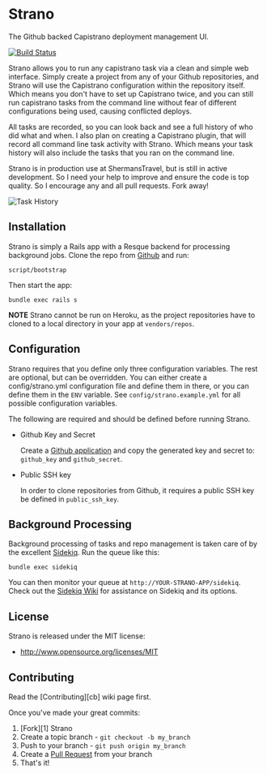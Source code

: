 Strano
======

The Github backed Capistrano deployment management UI.

[![Build Status](https://secure.travis-ci.org/unboxed/strano.png)](http://travis-ci.org/unboxed/strano)

Strano allows you to run any capistrano task via a clean and simple web interface.
Simply create a project from any of your Github repositories, and Strano will use
the Capistrano configuration within the repository itself. Which means you don't
have to set up Capistrano twice, and you can still run capistrano tasks from the
command line without fear of different configurations being used, causing
conflicted deploys.

All tasks are recorded, so you can look back and see a full history of who did
what and when. I also plan on creating a Capistrano plugin, that will record all
command line task activity with Strano. Which means your task history will also
include the tasks that you ran on the command line.

Strano is in production use at ShermansTravel, but is still in active development.
So I need your help to improve and ensure the code is top quality. So I encourage
any and all pull requests. Fork away!

![Task History](https://img.skitch.com/20120119-rk61yn6u4gt73s9kic829513py.jpg)

Installation
------------

Strano is simply a Rails app with a Resque backend for processing background jobs.
Clone the repo from [Github](https://github.com/joelmoss/strano) and run:

    script/bootstrap

Then start the app:

    bundle exec rails s

**NOTE** Strano cannot be run on Heroku, as the project repositories have to cloned
to a local directory in your app at `vendors/repos`.


Configuration
-------------

Strano requires that you define only three configuration variables. The rest are
optional, but can be overridden. You can either create a config/strano.yml
configuration file and define them in there, or you can define them in the `ENV`
variable. See `config/strano.example.yml` for all possible configuration variables.

The following are required and should be defined before running Strano.

- Github Key and Secret

  Create a [Github application](https://github.com/settings/applications) and copy
  the generated key and secret to: `github_key` and `github_secret`.

- Public SSH key

  In order to clone repositories from Github, it requires a public SSH key be
  defined in `public_ssh_key`.


Background Processing
---------------------

Background processing of tasks and repo management is taken care of by the excellent [Sidekiq](https://github.com/mperham/sidekiq). Run
the queue like this:

    bundle exec sidekiq

You can then monitor your queue at `http://YOUR-STRANO-APP/sidekiq`. Check out the [Sidekiq Wiki](https://github.com/mperham/sidekiq/wiki) for assistance on Sidekiq and its options.


License
-------

Strano is released under the MIT license:

* http://www.opensource.org/licenses/MIT


Contributing
------------

Read the [Contributing][cb] wiki page first.

Once you've made your great commits:

1. [Fork][1] Strano
2. Create a topic branch - `git checkout -b my_branch`
3. Push to your branch - `git push origin my_branch`
4. Create a [Pull Request](http://help.github.com/pull-requests/) from your branch
5. That's it!
